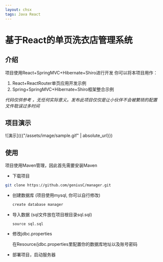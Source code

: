 ```yaml
---
layout: chsx
tags: Java React
---
```

基于React的单页洗衣店管理系统
====

介绍
-------

项目使用React+SpringMVC+Hibernate+Shiro进行开发
你可以将本项目用作：

1. React+ReactRouter单页应用开发示例
2. Spring+SpringMVC+Hibernate+Shiro框架整合示例

*代码仅供参考 ，无任何实际意义。发布此项目仅仅是让小伙伴不会被繁琐的配置文件耽误过多时间*

项目演示
-------

![演示]({{"/assets/image/sample.gif" | absolute_url}})

使用
-------

项目使用Maven管理，因此首先需要安装Maven
* 下载项目

```bash
git clone https://github.com/geniusC/manager.git
```

* 创建数据库 (项目使用mysql, 你可以自行修改)

    ```bash
    create database manager
    ```

* 导入数据 (sql文件放在项目根目录sql.sql)

    ```
    source sql.sql
    ```

* 修改jdbc.properties

    在Resource/jdbc.properties里配置你的数据库地址以及账号密码

* 部署项目，启动服务器

